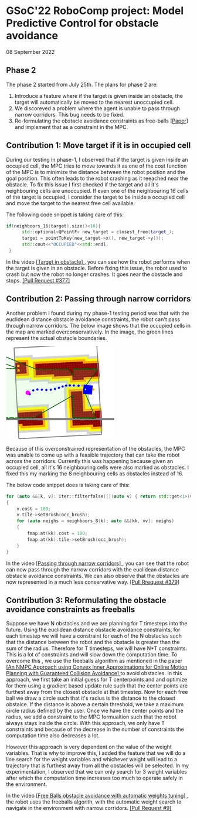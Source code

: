 # GSoC'22 RoboComp project: Model Predictive Control for obstacle avoidance 

08 September 2022

## Phase 2

The phase 2 started from July 25th. The plans for phase 2 are:
1. Introduce a feature where if the target is given inside an obstacle, the
   target will automatically be moved to the nearest unoccupied cell.
2. We discoreved a problem where the agent is unable to pass through narrow
   corridors. This bug needs to be fixed.
3. Re-formulating the obstacle avoidance constraints as free-balls [ [Paper] ](
   https://arxiv.org/abs/1909.08267 ) and implement that as a constraint in the
   MPC.

## Contribution 1: Move target if it is in occupied cell

During our testing in phase-1, I observed that if the target is given inside an
occupied cell, the MPC tries to move towards it as one of the cost function of
the MPC is to minimize the distance between the robot position and the goal
position. This often leads to the robot crashing as it reeached near the
obstacle. To fix this issue I first checked if the target and all it's
neighbouring cells are unoccupied. If even one of the neighbouring 16 cells of
the target is occupied, I consider the target to be inside a occupied cell and
move the target to the nearest free cell available. 

The following code snippet is taking care of this:

```C++
if(neighboors_16(target).size()<16){
      std::optional<QPointF> new_target = closest_free(target_);
      target = pointToKey(new_target->x(), new_target->y());
      std::cout<<"OCCUPIED"<<std::endl;
 }
```
In the video [ [Target in obstacle] ]( https://youtu.be/mq_63IHb0MQ ), you can
see how the robot performs when the target is given in an obstacle. Before
fixing this issue, the robot used to crash but now the robot no longer crashes.
It goes near the obstacle and stops. [ [Pull Request #377] ](
https://github.com/robocomp/robocomp/pull/377 ) 

## Contribution 2: Passing through narrow corridors

Another problem I found during my phase-1 testing period was that with the
euclidean distance obstacle avoidance constraints, the robot can't pass through
narrow corridors. The below image shows that the occupied cells in the map are
marked overconservatively. In the image, the green lines represent the actual
obstacle boundaries.

![](assets/narrow_corridor.png)

Because of this overconstrained representation of the obstacles, the MPC was
unable to come up with a feasible trajectory that can take the robot across the
corridors. Currently this was happening because given an occupied cell, all it's
16 neighbouring cells were also marked as obstacles. I fixed this my marking the
8 neighbouring cells as obstacles instead of 16. 

The below code snippet does is taking care of this:

```C++
for (auto &&[k, v]: iter::filterfalse([](auto v) { return std::get<1>(v).free; }, fmap))
{
    v.cost = 100;
    v.tile->setBrush(occ_brush);
    for (auto neighs = neighboors_8(k); auto &&[kk, vv]: neighs)
    {
        fmap.at(kk).cost = 100;
        fmap.at(kk).tile->setBrush(occ_brush);
    }
}
```

In the video [ [Passing through narrow corridors] ](
https://youtu.be/1x6ngcrBRds ), you can see that the robot can now pass through
the narrow corridors with the euclidean distance obstacle avoidance constraints.
We can also observe that the obstacles are now represented in a much less
conservative way.
[ [Pull Rrequest #379] ]( https://github.com/robocomp/robocomp/pull/379 ) 

## Contribution 3: Reformulating the obstacle avoidance constraints as freeballs

Suppose we have N obstacles and we are planning for T timesteps into the
future. Using the euclidean distance obstacle avoidance constraints, for each
timestep we will have a constraint for each of the N obstacles such that the
distance between the robot and the obstacle is greater than the sum of the
radius. Therefore for T timesteps, we will have N\*T constraints. This is a lot
of constraints and will slow down the computation time. To overcome this , we
use the freeballs algorithm as mentioned in the paper [ [An NMPC Approach using
Convex Inner Approximations for Online Motion Planning with Guaranteed Collision
Avoidance] ]( https://arxiv.org/abs/1909.08267 )  to avoid obstacles. In this
approach, we first take an initial guess for T centerpoints and and optimize for
them using a gradient based update rule such that the center points are furthest
away from the closest obstacle at that timestep. Now for each free ball we draw
a circle such that it's radius is the distance to the closest obstalce. If the
distance is above a certain threshold, we take a maximum circle radius defined
by the user. Once we have the center points and the radius, we add a constraint
to the MPC formualtion such that the robot always stays inside the circle. With
this approach, we only have T constraints and because of the decrease in the
number of constraints the computation time also decreases a lot. 

However this approach is very dependent on the value of the weight variables.
That is why to improve this, I added the feature that we will do a line search
for the weight variables and whichever weight will lead to a trajectory that is
furthest away from all the obstacles will be selected. In my experimentation, I
observed that we can only search for 3 weight variables after which the
computation time increases too much to operate safely in the environment.

In the video [ [Free Balls obstacle avoidance with automatic weights tuning] ](
https://youtu.be/BvM0eflDXGI ), the robot uses the freeballs algorith, with the
automatic weight search to navigate in the environment with narrow corridors.
[ [Pull Request #9] ]( https://github.com/robocomp/optimizer/pull/9 ) 


